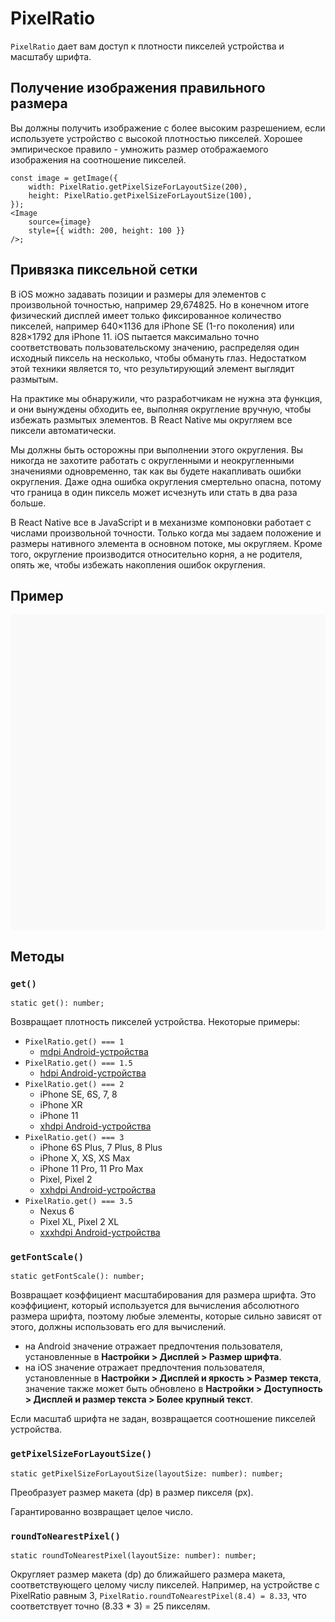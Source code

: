 # PixelRatio

`PixelRatio` дает вам доступ к плотности пикселей устройства и масштабу шрифта.

## Получение изображения правильного размера

Вы должны получить изображение с более высоким разрешением, если используете устройство с высокой плотностью пикселей. Хорошее эмпирическое правило - умножить размер отображаемого изображения на соотношение пикселей.

```tsx
const image = getImage({
    width: PixelRatio.getPixelSizeForLayoutSize(200),
    height: PixelRatio.getPixelSizeForLayoutSize(100),
});
<Image
    source={image}
    style={{ width: 200, height: 100 }}
/>;
```

## Привязка пиксельной сетки

В iOS можно задавать позиции и размеры для элементов с произвольной точностью, например 29,674825. Но в конечном итоге физический дисплей имеет только фиксированное количество пикселей, например 640×1136 для iPhone SE (1-го поколения) или 828×1792 для iPhone 11. iOS пытается максимально точно соответствовать пользовательскому значению, распределяя один исходный пиксель на несколько, чтобы обмануть глаз. Недостатком этой техники является то, что результирующий элемент выглядит размытым.

На практике мы обнаружили, что разработчикам не нужна эта функция, и они вынуждены обходить ее, выполняя округление вручную, чтобы избежать размытых элементов. В React Native мы округляем все пиксели автоматически.

Мы должны быть осторожны при выполнении этого округления. Вы никогда не захотите работать с округленными и неокругленными значениями одновременно, так как вы будете накапливать ошибки округления. Даже одна ошибка округления смертельно опасна, потому что граница в один пиксель может исчезнуть или стать в два раза больше.

В React Native все в JavaScript и в механизме компоновки работает с числами произвольной точности. Только когда мы задаем положение и размеры нативного элемента в основном потоке, мы округляем. Кроме того, округление производится относительно корня, а не родителя, опять же, чтобы избежать накопления ошибок округления.

## Пример

<div data-snack-id="@bndby/pixelratio-example" data-snack-platform="web" data-snack-preview="true" data-snack-theme="light" style="overflow:hidden;background:#F9F9F9;border:1px solid var(--color-border);border-radius:4px;height:505px;width:100%"></div>

## Методы

### `get()`

```tsx
static get(): number;
```

Возвращает плотность пикселей устройства. Некоторые примеры:

-   `PixelRatio.get() === 1`
    -   [mdpi Android-устройства](https://material.io/tools/devices/)
-   `PixelRatio.get() === 1.5`
    -   [hdpi Android-устройства](https://material.io/tools/devices/)
-   `PixelRatio.get() === 2`
    -   iPhone SE, 6S, 7, 8
    -   iPhone XR
    -   iPhone 11
    -   [xhdpi Android-устройства](https://material.io/tools/devices/)
-   `PixelRatio.get() === 3`
    -   iPhone 6S Plus, 7 Plus, 8 Plus
    -   iPhone X, XS, XS Max
    -   iPhone 11 Pro, 11 Pro Max
    -   Pixel, Pixel 2
    -   [xxhdpi Android-устройства](https://material.io/tools/devices/)
-   `PixelRatio.get() === 3.5`
    -   Nexus 6
    -   Pixel XL, Pixel 2 XL
    -   [xxxhdpi Android-устройства](https://material.io/tools/devices/)

### `getFontScale()`

```tsx
static getFontScale(): number;
```

Возвращает коэффициент масштабирования для размера шрифта. Это коэффициент, который используется для вычисления абсолютного размера шрифта, поэтому любые элементы, которые сильно зависят от этого, должны использовать его для вычислений.

-   на Android значение отражает предпочтения пользователя, установленные в **Настройки > Дисплей > Размер шрифта**.
-   на iOS значение отражает предпочтения пользователя, установленные в **Настройки > Дисплей и яркость > Размер текста**, значение также может быть обновлено в **Настройки > Доступность > Дисплей и размер текста > Более крупный текст**.

Если масштаб шрифта не задан, возвращается соотношение пикселей устройства.

### `getPixelSizeForLayoutSize()`

```tsx
static getPixelSizeForLayoutSize(layoutSize: number): number;
```

Преобразует размер макета (dp) в размер пикселя (px).

Гарантированно возвращает целое число.

### `roundToNearestPixel()`

```tsx
static roundToNearestPixel(layoutSize: number): number;
```

Округляет размер макета (dp) до ближайшего размера макета, соответствующего целому числу пикселей. Например, на устройстве с PixelRatio равным 3, `PixelRatio.roundToNearestPixel(8.4) = 8.33`, что соответствует точно (8.33 \* 3) = 25 пикселям.
